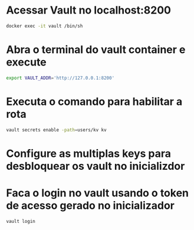 # Acessar Vault no localhost:8200 


```sh
docker exec -it vault /bin/sh 
```

# Abra o terminal do vault container e execute
```sh
export VAULT_ADDR='http://127.0.0.1:8200'
```

# Executa o comando para habilitar a rota 

```sh
vault secrets enable -path=users/kv kv
```

# Configure as multiplas keys para desbloquear os vault no inicializdor 

# Faca o login no vault usando o token de acesso gerado no inicializador 

```sh
vault login 
```

